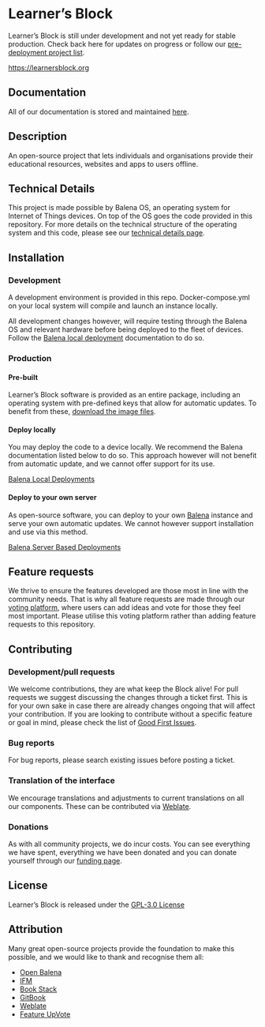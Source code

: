 # Learner’s Block

Learner’s Block is still under development and not yet ready for stable production. Check back here for updates on progress or follow our [pre-deployment project list](https://github.com/LearnersBlock/learners-block/projects/3). 

https://learnersblock.org

## Documentation

All of our documentation is stored and maintained [here](https://docs.learnersblock.org). 

## Description

An open-source project that lets individuals and organisations provide their educational resources, websites and apps to users offline.

## Technical Details

This project is made possible by Balena OS, an operating system for Internet of Things devices. On top of the OS goes the code provided in this repository. For more details on the technical structure of the operating system and this code, please see our [technical details page](https://docs.learnersblock.org/advanced-features/technical-details).

## Installation

### Development

A development environment is provided in this repo. Docker-compose.yml on your local system will compile and launch an instance locally. 

All development changes however, will require testing through the Balena OS and relevant hardware before being deployed to the fleet of devices. Follow the [Balena local deployment](https://www.balena.io/docs/learn/develop/local-mode/) documentation to do so.

### Production 

#### Pre-built

Learner’s Block software is provided as an entire package, including an operating system with pre-defined keys that allow for automatic updates. To benefit from these, [download the image files](https://downloads.learnersblock.org).

#### Deploy locally

You may deploy the code to a device locally. We recommend the Balena documentation listed below to do so. This approach however will not benefit from automatic update, and we cannot offer support for its use. 

[Balena Local Deployments](https://www.balena.io/docs/learn/develop/local-mode/)

#### Deploy to your own server

As open-source software, you can deploy to your own [Balena](https://www.balena.io) instance and serve your own automatic updates. We cannot however support installation and use via this method. 

[Balena Server Based Deployments](https://www.balena.io/docs/learn/deploy/deployment/)

## Feature requests

We thrive to ensure the features developed are those most in line with the community needs. That is why all feature requests are made through our [voting platform](https://vote.learnersblock.org), where users can add ideas and vote for those they feel most important. Please utilise this voting platform rather than adding feature requests to this repository. 

## Contributing

### Development/pull requests
We welcome contributions, they are what keep the Block alive! For pull requests we suggest discussing the changes through a ticket first. This is for your own sake in case there are already changes ongoing that will affect your contribution. If you are looking to contribute without a specific feature or goal in mind, please check the list of [Good First Issues](https://github.com/LearnersBlock/learners-block/contribute).

### Bug reports

For bug reports, please search existing issues before posting a ticket. 

### Translation of the interface

We encourage translations and adjustments to current translations on all our components. These can be contributed via [Weblate](https://translate.learnersblock.org).  

### Donations

As with all community projects, we do incur costs. You can see everything we have spent, everything we have been donated and you can donate yourself through our [funding page](https://docs.learnersblock.org/about-us#how-we-are-funded). 

## License

Learner’s Block is released under the [GPL-3.0 License](https://github.com/LearnersBlock/learners-block/blob/master/LICENSE)

## Attribution

Many great open-source projects provide the foundation to make this possible, and we would like to thank and recognise them all:

* [Open Balena](https://www.balena.io/open/)
* [IFM](https://github.com/misterunknown/ifm/)
* [Book Stack](https://www.bookstackapp.com/)
* [GitBook](http://gitbook.com)
* [Weblate](https://weblate.org)
* [Feature UpVote](https://featureupvote.com/lp/powered_by_feature_upvote/?product=Learner%27s%20Block&utm_source=live_button&utm_medium=powered-link)
